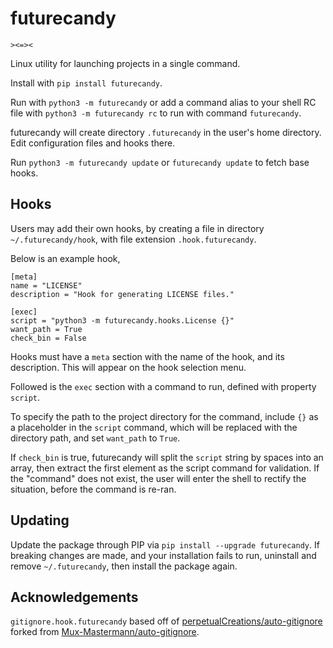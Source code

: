# futurecandy
`><=><`

Linux utility for launching projects in a single command.

Install with `pip install futurecandy`.

Run with `python3 -m futurecandy` or add a command alias to your shell RC file with `python3 -m futurecandy rc` to run with command `futurecandy`.

futurecandy will create directory `.futurecandy` in the user's home directory.
Edit configuration files and hooks there.

Run `python3 -m futurecandy update` or `futurecandy update` to fetch base hooks.

## Hooks
Users may add their own hooks, by creating a file in directory `~/.futurecandy/hook`, with file extension `.hook.futurecandy`.

Below is an example hook,
```
[meta]
name = "LICENSE"
description = "Hook for generating LICENSE files."

[exec]
script = "python3 -m futurecandy.hooks.License {}"
want_path = True
check_bin = False
```

Hooks must have a `meta` section with the name of the hook, and its description.
This will appear on the hook selection menu.

Followed is the `exec` section with a command to run, defined with property `script`.

To specify the path to the project directory for the command, include `{}` as a placeholder in the `script` command, which will be replaced with the directory path, and set `want_path` to `True`.

If `check_bin` is true, futurecandy will split the `script` string by spaces into an array, then extract the first element as the script command for validation. If the "command" does not exist, the user will enter the shell to rectify the situation, before the command is re-ran.

## Updating
Update the package through PIP via `pip install --upgrade futurecandy`. If breaking changes are made, and your installation fails to run, uninstall and remove `~/.futurecandy`, then install the package again.

## Acknowledgements
`gitignore.hook.futurecandy` based off of [perpetualCreations/auto-gitignore](https://github.com/perpetualCreations/auto-gitignore) forked from [Mux-Mastermann/auto-gitignore](https://github.com/Mux-Mastermann/auto-gitignore).
